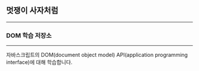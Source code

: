 

## 멋쟁이 사자처럼
---
### DOM 학습 저장소 

---


자바스크립트의 DOM(document object model) API(application programming interface)에 대해 학습합니다.









